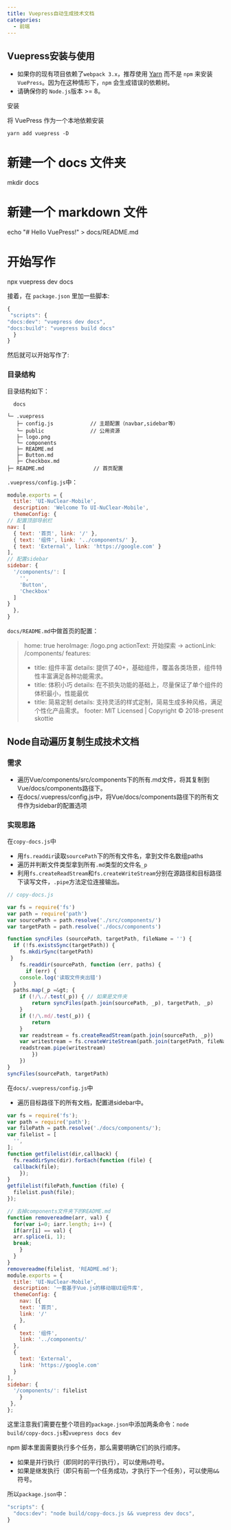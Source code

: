 ```yaml
---
title: Vuepress自动生成技术文档
categories:
  - 前端
---
```

## Vuepress安装与使用

  * 如果你的现有项目依赖了`webpack 3.x`，推荐使用 [Yarn](https://yarnpkg.com/en/) 而不是 `npm` 来安装 `VuePress`。因为在这种情形下，`npm` 会生成错误的依赖树。
  * 请确保你的 `Node.js`版本 >= 8。

安装

 将 VuePress 作为一个本地依赖安装

```
yarn add vuepress -D
```



<!-- more -->

# 新建一个 docs 文件夹
mkdir docs

# 新建一个 markdown 文件
echo "# Hello VuePress!" &gt; docs/README.md

# 开始写作
npx vuepress dev docs
</code></pre>

<!--more-->

接着，在 `package.json` 里加一些脚本:

```javascript
{
 "scripts": {
"docs:dev": "vuepress dev docs",
"docs:build": "vuepress build docs"
  }
}

```



然后就可以开始写作了:



### 目录结构

目录结构如下：


      docs
    
    └─ .vuepress
       ├─ config.js            // 主题配置（navbar,sidebar等）
       └─ public               // 公用资源
       ├─ logo.png
       └─ components
       ├─ README.md
       ├─ Button.md
       ├─ Checkbox.md
    ├─ README.md                // 首页配置
    


`.vuepress/config.js`中：

```javascript
module.exports = {
  title: 'UI-NuClear-Mobile',
  description: 'Welcome To UI-NuClear-Mobile',
  themeConfig: {
// 配置顶部导航栏
nav: [
  { text: '首页', link: '/' },
  { text: '组件', link: '../components/' },
  { text: 'External', link: 'https://google.com' }
],
// 配置sidebar
sidebar: {
  '/components/': [
    '',
    'Button', 
    'Checkbox'
  ]
}
  },
}

```


`docs/README.md`中做首页的配置：

>home: true
>heroImage: /logo.png
>actionText: 开始探索 →
>actionLink: /components/
>features:
>
>- title: 组件丰富
>  details: 提供了40+，基础组件，覆盖各类场景，组件特性丰富满足各种功能需求。
>- title: 体积小巧
>  details: 在不损失功能的基础上，尽量保证了单个组件的体积最小，性能最优
>- title: 简易定制
>  details: 支持灵活的样式定制，简易生成多种风格，满足个性化产品需求。
>  footer: MIT Licensed | Copyright © 2018-present skottie



## Node自动遍历复制生成技术文档

### 需求

  * 遍历Vue/components/src/components下的所有.md文件，将其复制到Vue/docs/components路径下。
  * 在docs/.vuepress/config.js中，将Vue/docs/components路径下的所有文件作为sidebar的配置选项

### 实现思路

在`copy-docs.js`中

  * 用`fs.readdir`读取`sourcePath`下的所有文件名，拿到文件名数组paths
  * 遍历并判断文件类型拿到所有`.md`类型的文件名`_p`
  * 利用`fs.createReadStream`和`fs.createWriteStream`分别在源路径和目标路径下读写文件，`.pipe`方法定位连接输出。


```javascript
// copy-docs.js

var fs = require('fs')
var path = require('path')
var sourcePath = path.resolve('./src/components/')
var targetPath = path.resolve('./docs/components')

function syncFiles (sourcePath, targetPath, fileName = '') {
  if (!fs.existsSync(targetPath)) {
	fs.mkdirSync(targetPath)
 }
	fs.readdir(sourcePath, function (err, paths) {
	  if (err) {
    console.log('读取文件夹出错')
  }
  paths.map(_p =&gt; {
  	if (!/\./.test(_p)) { // 如果是文件夹
    	return syncFiles(path.join(sourcePath, _p), targetPath, _p)
  	}
  	if (!/\.md/.test(_p)) {
    	return
  	}
  	var readstream = fs.createReadStream(path.join(sourcePath, _p))
  	var writestream = fs.createWriteStream(path.join(targetPath, fileName + '.md'))
  	readstream.pipe(writestream)
		})
  	})
}
syncFiles(sourcePath, targetPath)

```
 

在`docs/.vuepress/config.js`中

  * 遍历目标路径下的所有文档，配置进sidebar中。


```javascript
var fs = require('fs');
var path = require('path');
var filePath = path.resolve('./docs/components/');
var filelist = [
  '',
];
function getfilelist(dir,callback) {
  fs.readdirSync(dir).forEach(function (file) {  
  callback(file);
    });
}
getfilelist(filePath,function (file) {
  filelist.push(file);
});

// 去掉components文件夹下的README.md
function removereadme(arr, val) {
  for(var i=0; iarr.length; i++) {
  if(arr[i] == val) {
  arr.splice(i, 1);
  break;
	}
  }
}
removereadme(filelist, 'README.md');
module.exports = {
  title: 'UI-NuClear-Mobile',
  description: '一套基于Vue.js的移动端UI组件库',
  themeConfig: {
	nav: [{
    text: '首页',
    link: '/'
  	},
  {
    text: '组件',
    link: '../components/'
  },
  {
    text: 'External',
    link: 'https://google.com'
  }
],
sidebar: {
  '/components/': filelist
	}
 },
};


```
 

这里注意我们需要在整个项目的`package.json`中添加两条命令：`node build/copy-docs.js`和`vuepress docs dev`

npm 脚本里面需要执行多个任务，那么需要明确它们的执行顺序。

  * 如果是并行执行（即同时的平行执行），可以使用`&`符号。
  * 如果是继发执行（即只有前一个任务成功，才执行下一个任务），可以使用`&&`符号。

所以`package.json`中：

```javascript
"scripts": {
  "docs:dev": "node build/copy-docs.js && vuepress dev docs",
}

```